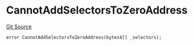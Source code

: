# CannotAddSelectorsToZeroAddress
[Git Source](https://github.com/thrackle-io/tron/blob/7233064f299d77880af0e175a21e23e2f8b85f56/src/client/token/handler/diamond/HandlerDiamondLib.sol)


```solidity
error CannotAddSelectorsToZeroAddress(bytes4[] _selectors);
```

